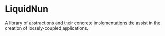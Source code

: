 # LiquidNun
A library of abstractions and their concrete implementations the assist in the creation of loosely-coupled applications.
